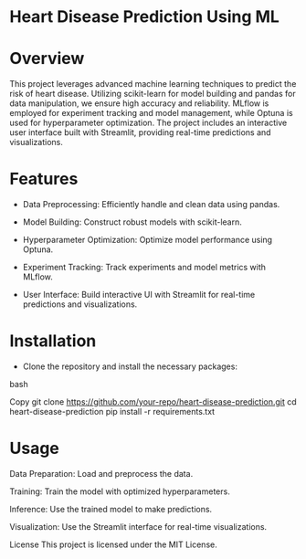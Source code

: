 # Heart Disease Prediction Using ML 

# Overview
This project leverages advanced machine learning techniques to predict the risk of heart disease. Utilizing scikit-learn for model building and pandas for data manipulation, we ensure high accuracy and reliability. MLflow is employed for experiment tracking and model management, while Optuna is used for hyperparameter optimization. The project includes an interactive user interface built with Streamlit, providing real-time predictions and visualizations.

# Features
- Data Preprocessing: Efficiently handle and clean data using pandas.

- Model Building: Construct robust models with scikit-learn.

- Hyperparameter Optimization: Optimize model performance using Optuna.

- Experiment Tracking: Track experiments and model metrics with MLflow.

- User Interface: Build interactive UI with Streamlit for real-time predictions and visualizations.

# Installation
 - Clone the repository and install the necessary packages:

bash

Copy
git clone https://github.com/your-repo/heart-disease-prediction.git
cd heart-disease-prediction
pip install -r requirements.txt

# Usage
Data Preparation: Load and preprocess the data.

Training: Train the model with optimized hyperparameters.

Inference: Use the trained model to make predictions.

Visualization: Use the Streamlit interface for real-time visualizations.


License
This project is licensed under the MIT License.
